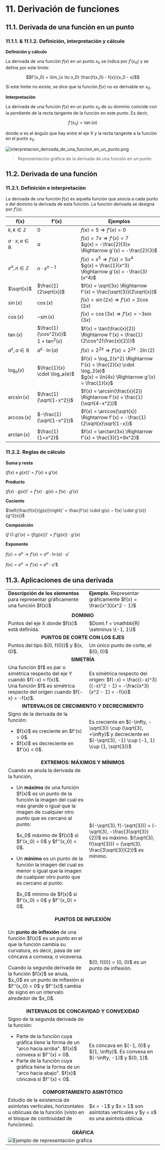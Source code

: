 # 11. Derivación de funciones

## 11.1. Derivada de una función en un punto

### 11.1.1. & 11.1.2. Definición, interpretación y cálculo

**Definición y cálculo**

La derivada de una función $f(x)$ en un punto $x_0$ se indica por $f'(x_0)$ y se define por este límite:

$$f'(x_0) = \lim_{x \to x_0} \frac{f(x_0) - f(x)}{x_0 - x}$$

Si este límite no existe, se dice que la función $f(x)$ no es derivable en $x_0$.

**Interpretación**

La derivada de una función $f(x)$ en un punto $x_0$ de su dominio coincide con la pendiente de la recta tangente de la función en este punto. Es decir,

$$f'(x_0) = \tan(\alpha)$$

donde $\alpha$ es el ángulo que hay entre el eje X y la recta tangente a la función en el punto $x_0$.

![interpretacion_derivada_de_una_funcion_en_un_punto.png](img/interpretacion_derivada_de_una_funcion_en_un_punto.png)
>Representación gráfica de la derivada de una función en un punto

## 11.2. Derivada de una función

### 11.2.1. Definición e interpretación

La derivada de una función $f(x)$ es aquella función que asocia a cada punto $x$ del dominio la derivada de esta función. La función derivada se designa por $f'(x)$.


|           **f(x)**            |                 **f'(x)**                  |                                                      **Ejemplos**                                                       |
| ----------------------------- | ------------------------------------------ | ----------------------------------------------------------------------------------------------------------------------- |
| $k, k \in \mathbb{Z}$         | $0$                                        | $f(x) = 5 \Rightarrow f'(x) = 0$                                                                                        |
| $a \cdot x, a \in \mathbb{R}$ | $a$                                        | $f(x) = 7x \Rightarrow f'(x) = 7$ <br> $g(x) = -\frac{2}{3}x \Rightarrow g'(x) = -\frac{2}{3}$                          |
| $x^n, n \in \mathbb{Z}$       | $n \cdot x^{n-1}$                          | $f(x) = x^5 \Rightarrow f'(x) = 5x^4$ <br> $g(x) = \frac{1}{x^3} \Rightarrow g'(x) = -\frac{3}{x^4}$                    |
| $\sqrt{x}$                    | $\frac{1}{2\sqrt{x}}$                      | $f(x) = \sqrt{3x} \Rightarrow f'(x) = \frac{\sqrt{3}}{2\sqrt{x}}$                                                               |
| $\sin(x)$                     | $\cos(x)$                                  | $f(x) = \sin(2x) \Rightarrow f'(x) = 2\cos(2x)$                                                                         |
| $\cos(x)$                     | $-\sin(x)$                                 | $f(x) = \cos(3x) \Rightarrow f'(x) = -3\sin(3x)$                                                                        |
| $\tan(x)$                     | $\frac{1}{\cos^2(x)}$ <br> $1 + \tan^2(x)$ | $f(x) = \tan(\frac{x}{2}) \Rightarrow f'(x) = \frac{1}{2\cos^2(\frac{x}{2})}$                                           |
| $a^x, a \in \mathbb{R}$       | $a^x \cdot \ln(a)$                         | $f(x) = 2^{2x} \Rightarrow f'(x) = 2^{2x} \cdot 2\ln(2)$                                                                |
| $\log_a(x)$                   | $\frac{1}{x} \cdot \log_a(e)$              | $f(x) = \log_2(x^2) \Rightarrow f'(x) = \frac{2}{x} \cdot \log_2(e)$ <br> $g(x) = \ln(4x) \Rightarrow g'(x) = \frac{1}{x}$ |
| $\arcsin(x)$                  | $\frac{1}{\sqrt{1-x^2}}$                   | $f(x) = \arcsin(\frac{x}{2}) \Rightarrow f'(x) = \frac{1}{\sqrt{4-x^2}}$                                                |
| $\arccos(x)$                  | $-\frac{1}{\sqrt{1-x^2}}$                  | $f(x) = \arccos(\sqrt{x}) \Rightarrow f'(x) = -\frac{1}{2\sqrt{x}\sqrt{1-x}}$                                           |
| $\arctan(x)$                  | $\frac{1}{1+x^2}$                          | $f(x) = \arctan(3x) \Rightarrow f'(x) = \frac{3}{1+9x^2}$                                                               |

### 11.2.2. Reglas de cálculo

**Suma y resta**

$(f(x) ± g(x))' = f'(x) ± g'(x)$

**Producto**

$(f(x) \cdot g(x))' = f'(x) \cdot g(x) + f(x) \cdot g'(x)$

**Cociente**

$\left(\frac{f(x)}{g(x)}\right)' = \frac{f'(x) \cdot g(x) − f(x) \cdot g'(x)}{g^2(x)}$

**Composición**

$(f ○ g)'(x) = (f(g(x)))' = f'(g(x)) \cdot g'(x)$

**Exponente**

$f(x) = a^u \to f'(x) = a^u \cdot \ln (a) \cdot u'$

$f(x) = e^u \to f'(x) = e^u \cdot u'$$

## 11.3. Aplicaciones de una derivada

<table>
	<tbody>
		<tr>
			<td>
				<strong>Descripción de los elementos</strong> para representar gráficamente una función $f(x)$
			</td>
			<td>
				<strong>Ejemplo</strong>. Representar gráficamente $f(x) = \frac{x^3}{x^2 - 1}$
			</td>
		</tr>
		<tr>
			<td colspan="2"></td>
		</tr>
		<tr>
			<td align="center" colspan="2">
				<strong>DOMINIO</strong>
			</td>
		</tr>
		<tr>
			<td>Puntos del eje X donde $f(x)$ está definida.</td>
			<td>$Dom\ f = \mathbb{R} \setminus \{-1, 1\}$</td>
		</tr>
		<tr>
			<td align="center" colspan="2"><strong>PUNTOS DE CORTE CON LOS EJES</strong>
		</tr>
		<tr>
			<td>Puntos del tipo $(0, f(0))$ y $(x, 0)$.</td>
			<td>Un único punto de corte, el $(0, 0)$</td>
		</tr>
		<tr>
			<td align="center" colspan="2">
				<strong>SIMETRÍA</strong>
			</td>
		</tr>
		<tr>
			<td>
				Una función $f$ es par o simétrica respecto del eje Y cuando $f(-x) = f(x)$.
				<br>
				Una función $f$ es simétrica respecto del origen cuando $f(-x) = -f(x)$.
			</td>
			<td>
				Es simétrica respecto del origen:  
				$f(-x) = \frac{(-x)^3}{(-x)^2 - 1} = -\frac{x^3}{x^2 - 1} = -f(x)$
			</td>
		</tr>
		<tr>
			<td align="center" colspan="2">
				<strong>INTERVALOS DE CRECIMIENTO Y DECRECIMIENTO</strong>
			</td>
		</tr>
		<tr>
			<td>
				Signo de la derivada de la función:
				<ul>
					<li>$f(x)$ es creciente en $f'(x) > 0$.</li>
					<li>$f(x)$ es decreciente en $f'(x) < 0$.</li>
				</ul>
			</td>
			<td>
				Es creciente en $(-\infty, -\sqrt{3}) \cup (\sqrt{3}, +\infty)$ y decreciente en $(-\sqrt{3}, -1) \cup (-1, 1) \cup (1, \sqrt{3})$
			</td>
		</tr>
		<tr>
			<td align="center" colspan="2">
				<strong>EXTREMOS: MÁXIMOS Y MÍNIMOS</strong>
			</td>
		</tr>
		<tr>
			<td>
				Cuando se anula la derivada de la función,
				<ul>
					<li>
						<p>
							Un <strong>máximo</strong> de una función $f(x)$ es un punto de la función la imagen del cual es más grande o igual que la imagen de cualquier otro punto que es cercano al punto:  
						</p>
						<p>
							$x_0$ máximo de $f(x)$ si $f'(x_0) = 0$ y $f''(x_0) < 0$.
						</p>
					</li>
					<li>
						<p>
							Un <strong>mínimo</strong> es un punto de la función la imagen del cual es menor o igual que la imagen de cualquier otro punto que es cercano al punto:
						</p>
						<p>
							$x_0$ mínimo de $f(x)$ si $f'(x_0) = 0$ y $f''(x_0) > 0$.
						</p>
					</li>
				</ul>
			</td>
			<td>
				$(-\sqrt{3}, f(-\sqrt{3})) = (-\sqrt{3}, -\frac{3\sqrt{3}}{2})$ es máximo.  
				$(\sqrt{3}, f(\sqrt{3})) = (\sqrt{3}, \frac{3\sqrt{3}}{2})$ es mínimo.
			</td>
		</tr>
		<tr>
			<td align="center" colspan="2">
				<strong>PUNTOS DE INFLEXIÓN</strong>
			</td>
		</tr>
		<tr>
			<td>
				<p>
					Un <strong>punto de inflexión</strong> de una función $f(x)$ es un punto en el que la función cambia su curvatura, es decir, pasa de ser cóncava a convexa, o viceversa.
				</p>
				<p>
					Cuando la segunda derivada de la función $f(x)$ se anula, $x_0$ es un punto de inflexión si $f''(x_0) = 0$ y $f''(x)$ cambia de signo en un intervalo alrededor de $x_0$.
				</p>
			</td>
			<td>
				$(0, f(0)) = (0, 0)$ es un punto de inflexión.
			</td>
		</tr>
		<tr>
			<td align="center" colspan="2">
				<strong>INTERVALOS DE CONCAVIDAD Y CONVEXIDAD</strong>
			</td>
		</tr>
		<tr>
			<td>Signo de la segunda derivada de la función:
				<ul>
					<li>
						Parte de la función cuya gráfica tiene la forma de un "arco hacia arriba".  
						$f(x)$ convexa si $f''(x) > 0$.
					</li>
					<li>
						Parte de la función cuya gráfica tiene la forma de un "arco hacia abajo".  
						$f(x)$ cóncava si $f''(x) < 0$.
					</li>
				</ul>
			</td>
			<td>
				Es cóncava en $(-1, 0)$ y $(1, \infty)$.  
				Es convexa en $(-\infty, -1)$ y $(0, 1)$.
			</td>
		</tr>
		<tr>
			<td align="center" colspan="2"><strong>COMPORTAMIENTO ASINTÓTICO</strong>
		</tr>
		<tr>
			<td>Estudio de la existencia de asíntotas verticales, horizontales u oblicuas de la función (visto en el bloque de continuidad de funciones).</td>
			<td>$x = -1$ y $x = 1$ son asíntotas verticales y $y = x$ es una asíntota oblicua.</td>
		</tr>
		<tr>
			<td align="center" colspan="2">
				<strong>GRÁFICA</strong>
			</td>
		</tr>
		<tr>
			<td colspan="2">
				<img 
					alt="Ejemplo de representación gráfica" 
					src="img/ejemplo_representacion_grafica.png"
				>
			</td>
		</tr>
	</tbody>
</table>
